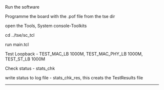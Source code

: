 Run the software

Programme the board with the .pof file from the tse dir

open the Tools, System console-Toolkits

cd ../tse/sc_tcl

run main.tcl

Test Loopback - TEST_MAC_LB 1000M, TEST_MAC_PHY_LB 1000M, TEST_ST_LB 1000M

Check status - stats_chk

write status to log file - stats_chk_res, this creats the TestResults file

******************************************************



